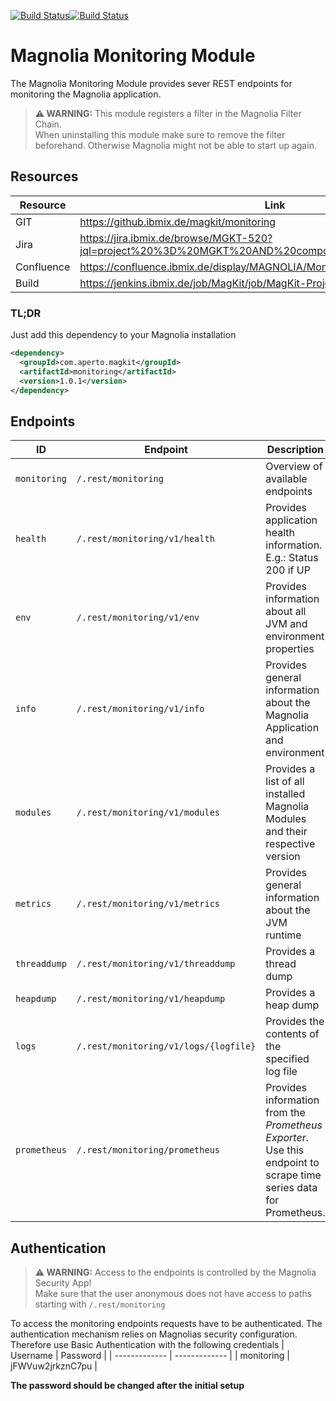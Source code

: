 [![Build Status](https://jenkins.ibmix.de/job/MagKit/job/MagKit-Projekte/job/monitoring/job/dev/badge/icon?subject=DEV&style=flat-square)](https://jenkins.ibmix.de/job/MagKit/job/MagKit-Projekte/job/monitoring/job/dev/)[![Build Status](https://jenkins.ibmix.de/job/MagKit/job/MagKit-Projekte/job/monitoring/job/master/badge/icon?subject=MASTER&style=flat-square)](https://jenkins.ibmix.de/job/MagKit/job/MagKit-Projekte/job/monitoring/job/master/)

# Magnolia Monitoring Module
The Magnolia Monitoring Module provides sever REST endpoints for monitoring the Magnolia application.

> **:warning: WARNING:** This module registers a filter in the Magnolia Filter Chain. \
> When uninstalling this module make sure to remove the filter beforehand. Otherwise Magnolia might not be able to start up again.

## Resources
| Resource| Link|
|-|-|
|GIT|https://github.ibmix.de/magkit/monitoring|
|Jira|https://jira.ibmix.de/browse/MGKT-520?jql=project%20%3D%20MGKT%20AND%20component%20%3D%20Monitoring|
|Confluence|https://confluence.ibmix.de/display/MAGNOLIA/Monitoring+Module|
|Build|https://jenkins.ibmix.de/job/MagKit/job/MagKit-Projekte/job/monitoring/|

### TL;DR
Just add this dependency to your Magnolia installation
```xml
<dependency>
  <groupId>com.aperto.magkit</groupId>
  <artifactId>monitoring</artifactId>
  <version>1.0.1</version>
</dependency>
```

## Endpoints
|ID|Endpoint|Description|
|--|--|--|
|`monitoring`|`/.rest/monitoring`|Overview of available endpoints|
|`health`|`/.rest/monitoring/v1/health`|Provides application health information. E.g.: Status 200 if UP|
|`env`|`/.rest/monitoring/v1/env`|Provides information about all JVM and environment properties|
|`info`|`/.rest/monitoring/v1/info`|Provides general information about the Magnolia Application and environment|
|`modules`|`/.rest/monitoring/v1/modules`|Provides a list of all installed Magnolia Modules and their respective version|
|`metrics`|`/.rest/monitoring/v1/metrics`|Provides general information about the JVM runtime|
|`threaddump`|`/.rest/monitoring/v1/threaddump`|Provides a thread dump|
|`heapdump`|`/.rest/monitoring/v1/heapdump`|Provides a heap dump|
|`logs`|`/.rest/monitoring/v1/logs/{logfile}`|Provides the contents of the specified log file|
|`prometheus`|`/.rest/monitoring/prometheus`|Provides information from the *Prometheus Exporter*. Use this endpoint to scrape time series data for Prometheus.

## Authentication
> **:warning: WARNING:** Access to the endpoints is controlled by the Magnolia Security App! \
> Make sure that the user anonymous does not have access to paths starting with `/.rest/monitoring`

To access the monitoring endpoints requests have to be authenticated.
The authentication mechanism relies on Magnolias security configuration. Therefore use Basic Authentication with the following credentials
| Username  | Password |
| ------------- | ------------- |
| monitoring  | jFWVuw2jrkznC7pu  |

**The password should be changed after the initial setup**


